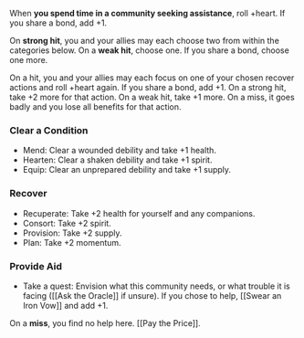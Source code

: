 When **you spend time in a community seeking assistance**, roll +heart. If you share a bond, add +1. 

On **strong hit**, you and your allies may each choose two from within the categories below. On a **weak hit**, choose one. If you share a bond, choose one more. 

On a hit, you and your allies may each focus on one of your chosen recover actions and roll +heart again. If you share a bond, add +1. On a strong hit, take +2 more for that action. On a weak hit, take +1 more. On a miss, it goes badly and you lose all benefits for that action. 

### Clear a Condition 
- Mend: Clear a wounded debility and take +1 health. 
- Hearten: Clear a shaken debility and take +1 spirit. 
- Equip: Clear an unprepared debility and take +1 supply. 

### Recover 
- Recuperate: Take +2 health for yourself and any companions. 
- Consort: Take +2 spirit. 
- Provision: Take +2 supply. 
- Plan: Take +2 momentum. 

### Provide Aid 
- Take a quest: Envision what this community needs, or what trouble it is facing ([[Ask the Oracle]] if unsure). If you chose to help, [[Swear an Iron Vow]] and add +1. 

On a **miss**, you find no help here. [[Pay the Price]].
